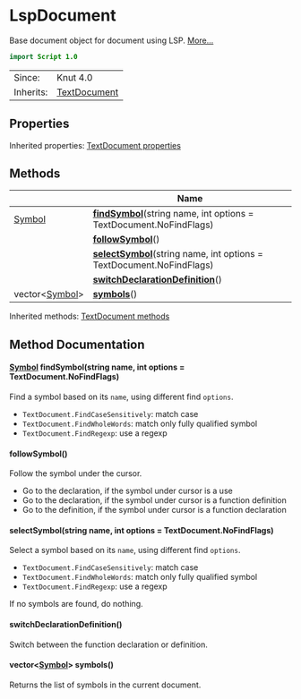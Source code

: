 # LspDocument

Base document object for document using LSP. [More...](#detailed-description)

```qml
import Script 1.0
```

<table>
<tr><td>Since:</td><td>Knut 4.0</td></tr>
<tr><td>Inherits:</td><td><a href="TextDocument.html">TextDocument</a></td></tr>
</table>

## Properties


Inherited properties: [TextDocument properties](../script/textdocument.md#properties)

## Methods

| | Name |
|-|-|
|[Symbol](../script/symbol.md) |**[findSymbol](#findSymbol)**(string name, int options = TextDocument.NoFindFlags)|
||**[followSymbol](#followSymbol)**()|
||**[selectSymbol](#selectSymbol)**(string name, int options = TextDocument.NoFindFlags)|
||**[switchDeclarationDefinition](#switchDeclarationDefinition)**()|
|vector<[Symbol](../script/symbol.md)> |**[symbols](#symbols)**()|

Inherited methods: [TextDocument methods](../script/textdocument.md#methods)

## Method Documentation

#### <a name="findSymbol"></a>[Symbol](../script/symbol.md) **findSymbol**(string name, int options = TextDocument.NoFindFlags)

Find a symbol based on its `name`, using different find `options`.

- `TextDocument.FindCaseSensitively`: match case
- `TextDocument.FindWholeWords`: match only fully qualified symbol
- `TextDocument.FindRegexp`: use a regexp

#### <a name="followSymbol"></a>**followSymbol**()

Follow the symbol under the cursor.

- Go to the declaration, if the symbol under cursor is a use
- Go to the declaration, if the symbol under cursor is a function definition
- Go to the definition, if the symbol under cursor is a function declaration

#### <a name="selectSymbol"></a>**selectSymbol**(string name, int options = TextDocument.NoFindFlags)

Select a symbol based on its `name`, using different find `options`.

- `TextDocument.FindCaseSensitively`: match case
- `TextDocument.FindWholeWords`: match only fully qualified symbol
- `TextDocument.FindRegexp`: use a regexp

If no symbols are found, do nothing.

#### <a name="switchDeclarationDefinition"></a>**switchDeclarationDefinition**()

Switch between the function declaration or definition.

#### <a name="symbols"></a>vector<[Symbol](../script/symbol.md)> **symbols**()

Returns the list of symbols in the current document.

